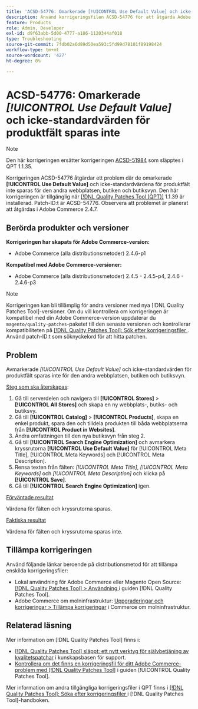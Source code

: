 ```yaml
---
title: 'ACSD-54776: Omarkerade [!UICONTROL Use Default Value] och icke-standardvärden för produktfält sparas inte för den andra webbplatsen, butiken och butiksvyn'
description: Använd korrigeringsfilen ACSD-54776 för att åtgärda Adobe Commerce-problemet där värdena för omarkerade [!UICONTROL Use Default Value] och icke-standardproduktfält inte sparas för den andra webbplatsen, butiken och butiksvyn.
feature: Products
role: Admin, Developer
exl-id: d9f63abb-5d00-4777-a186-1120344af018
type: Troubleshooting
source-git-commit: 7fdb02a6d89d50ea593c5fd99d78101f89198424
workflow-type: tm+mt
source-wordcount: '427'
ht-degree: 0%

---
```


# ACSD-54776: Omarkerade *[!UICONTROL Use Default Value]* och icke-standardvärden för produktfält sparas inte

>[!NOTE]
>
>Den här korrigeringen ersätter korrigeringen [ACSD-51984](/help/tools/quality-patches-tool/patches-available-in-qpt/v1-1-35/acsd-51984-unchecked-used-default-value-and-non-default-product-field-values-are-not-saved.md) som släpptes i QPT 1.1.35.

Korrigeringen ACSD-54776 åtgärdar ett problem där de omarkerade **[!UICONTROL Use Default Value]** och icke-standardvärdena för produktfält inte sparas för den andra webbplatsen, butiken och butiksvyn. Den här korrigeringen är tillgänglig när [[!DNL Quality Patches Tool (QPT)]](https://experienceleague.adobe.com/en/docs/commerce-operations/tools/quality-patches-tool/quality-patches-tool-to-self-serve-quality-patches) 1.1.39 är installerad. Patch-ID:t är ACSD-54776. Observera att problemet är planerat att åtgärdas i Adobe Commerce 2.4.7.

## Berörda produkter och versioner

**Korrigeringen har skapats för Adobe Commerce-version:**

* Adobe Commerce (alla distributionsmetoder) 2.4.6-p1

**Kompatibel med Adobe Commerce-versioner:**

* Adobe Commerce (alla distributionsmetoder) 2.4.5 - 2.4.5-p4, 2.4.6 - 2.4.6-p3

>[!NOTE]
>
>Korrigeringen kan bli tillämplig för andra versioner med nya [!DNL Quality Patches Tool]-versioner. Om du vill kontrollera om korrigeringen är kompatibel med din Adobe Commerce-version uppdaterar du `magento/quality-patches`-paketet till den senaste versionen och kontrollerar kompatibiliteten på [[!DNL Quality Patches Tool]: Sök efter korrigeringsfiler ](https://experienceleague.adobe.com/tools/commerce-quality-patches/index.html). Använd patch-ID:t som söknyckelord för att hitta patchen.

## Problem

Avmarkerade *[!UICONTROL Use Default Value]* och icke-standardvärden för produktfält sparas inte för den andra webbplatsen, butiken och butiksvyn.

<u>Steg som ska återskapas</u>:

1. Gå till serverdelen och navigera till **[!UICONTROL Stores]** > **[!UICONTROL All Stores]** och skapa en ny webbplats-, butiks- och butiksvy.
1. Gå till **[!UICONTROL Catalog]** > **[!UICONTROL Products]**, skapa en enkel produkt, spara den och tilldela produkten till båda webbplatserna från **[!UICONTROL Product in Websites]**.
1. Ändra omfattningen till den nya butiksvyn från steg 2.
1. Gå till **[!UICONTROL Search Engine Optimization]** och avmarkera kryssrutorna **[!UICONTROL Use Default Value]** för [!UICONTROL Meta Title], [!UICONTROL Meta Keywords] och [!UICONTROL Meta Description].
1. Rensa texten från fälten: *[!UICONTROL Meta Title]*, *[!UICONTROL Meta Keywords]* och *[!UICONTROL Meta Description]* och klicka på **[!UICONTROL Save]**.
1. Gå till **[!UICONTROL Search Engine Optimization]** igen.

<u>Förväntade resultat</u>

Värdena för fälten och kryssrutorna sparas.

<u>Faktiska resultat</u>

Värdena för fälten och kryssrutorna sparas inte.

## Tillämpa korrigeringen

Använd följande länkar beroende på distributionsmetod för att tillämpa enskilda korrigeringsfiler:

* Lokal användning för Adobe Commerce eller Magento Open Source: [[!DNL Quality Patches Tool] > Användning ](/help/tools/quality-patches-tool/usage.md) i guiden [!DNL Quality Patches Tool].
* Adobe Commerce om molninfrastruktur: [Uppgraderingar och korrigeringar > Tillämpa korrigeringar](https://experienceleague.adobe.com/docs/commerce-cloud-service/user-guide/develop/upgrade/apply-patches.html) i Commerce om molninfrastruktur.

## Relaterad läsning

Mer information om [!DNL Quality Patches Tool] finns i:

* [[!DNL Quality Patches Tool] släppt: ett nytt verktyg för självbetjäning av kvalitetspatchar](https://experienceleague.adobe.com/en/docs/commerce-operations/tools/quality-patches-tool/quality-patches-tool-to-self-serve-quality-patches) i kunskapsbasen för support.
* [Kontrollera om det finns en korrigeringsfil för ditt Adobe Commerce-problem med  [!DNL Quality Patches Tool]](/help/tools/quality-patches-tool/patches-available-in-qpt/check-patch-for-magento-issue-with-magento-quality-patches.md) i guiden [!UICONTROL Quality Patches Tool].


Mer information om andra tillgängliga korrigeringsfiler i QPT finns i [[!DNL Quality Patches Tool]: Söka efter korrigeringsfiler ](<https://experienceleague.adobe.com/tools/commerce-quality-patches/index.html>) i [!DNL Quality Patches Tool]-handboken.
